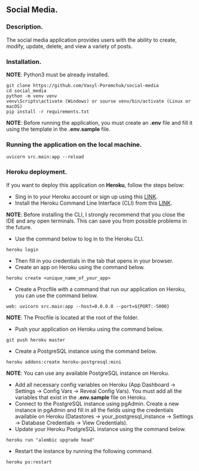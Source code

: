 ## Social Media.

### Description.

The social media application provides users with the ability to create, modify, update, delete, and view a variety of posts.

### Installation.

**NOTE**: Python3 must be already installed.

```shell
git clone https://github.com/Vasyl-Poremchuk/social-media
cd social_media
python -m venv venv
venv\Scripts\activate (Windows) or sourse venv/bin/activate (Linux or macOS)
pip install -r requirements.txt
```

**NOTE**: Before running the application, you must create an **.env** file and fill it using the template in the **.env.sample** file.

### Running the application on the local machine.

```shell
uvicorn src.main:app --reload
```

### Heroku deployment.

If you want to deploy this application on **Heroku**, follow the steps below:

- Sing in to your Heroku account or sign up using this [LINK](https://www.heroku.com).
- Install the Heroku Command Line Interface (CLI) from this [LINK](https://devcenter.heroku.com/articles/getting-started-with-python#set-up).

**NOTE**: Before installing the CLI, I strongly recommend that you close the IDE and any open terminals. This can save you from possible problems in the future.
- Use the command below to log in to the Heroku CLI.
```shell
heroku login
```
- Then fill in you credentials in the tab that opens in your browser.
- Create an app on Heroku using the command below.
```shell
heroku create <unique_name_of_your_app>
```
- Create a Procfile with a command that run our application on Heroku, you can use the command below.
```shell
web: uvicorn src.main:app --host=0.0.0.0 --port=${PORT:-5000}
```
**NOTE**: The Procfile is located at the root of the folder.
- Push your application on Heroku using the command below.
```shell
git push heroku master
```
- Create a PostgreSQL instance using the command below.
```shell
heroku addons:create heroku-postgresql:mini
```
**NOTE**: You can use any available PostgreSQL instance on Heroku.
- Add all necessary config variables on Heroku (App Dashboard -> Settings -> Config Vars -> Reveal Config Vars). You must add all the variables that exist in the **.env.sample** file on Heroku.
- Connect to the PostgreSQL instance using pgAdmin. Create a new instance in pgAdmin and fill in all the fields using the credentials available on Heroku (Datastores -> your_postgresql_instance -> Settings -> Database Credentials -> View Credentials).
- Update your Heroku PostgreSQL instance using the command below.
```shell
heroku run "alembic upgrade head"
```
- Restart the instance by running the following command.
```shell
heroku ps:restart
```
